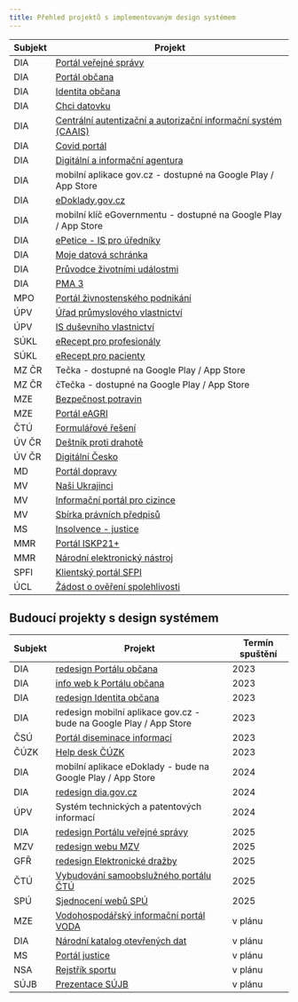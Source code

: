 ```yaml
---
title: Přehled projektů s implementovaným design systémem 
---
```

| Subjekt | Projekt                                                                                 |
|---------|-----------------------------------------------------------------------------------------|
| DIA     | [Portál veřejné správy](https://gov.cz)                                                 |
| DIA     | [Portál občana](https://obcan.portal.gov.cz)                                            |
| DIA     | [Identita občana](https://www.identitaobcana.cz)                                        |
| DIA     | [Chci datovku](https://chcidatovku.gov.cz)                                              |
| DIA     | [Centrální autentizační a autorizační informační systém (CAAIS)](https://caais.gov.cz/) |
| DIA     | [Covid portál](https://covid.gov.cz/)                                                   |
| DIA     | [Digitální a informační agentura](https://dia.gov.cz)                                   |
| DIA     | mobilní aplikace gov.cz - dostupné na Google Play / App Store                           |
| DIA     | [eDoklady.gov.cz](https://edoklady.gov.cz/)                                             |
| DIA     | mobilní klíč eGovernmentu - dostupné na Google Play / App Store                         |
| DIA     | [ePetice - IS pro úředníky](https://epetice.gov.cz/)                                    |
| DIA     | [Moje datová schránka](https://info.mojedatovaschranka.cz/)                             |
| DIA     | [Průvodce životními událostmi](https://pruvodce.gov.cz)                                 |
| DIA     | [PMA 3](https://pma3.gov.cz/)                                                           |
| MPO     | [Portál živnostenského podnikání](https://www.rzp.cz/portal/cs/)                        |
| ÚPV     | [Úřad průmyslového vlastnictví](https://upv.gov.cz/)                                    |
| ÚPV     | [IS duševního vlastnictví](https://isdv.upv.cz)                                         |
| SÚKL    | [eRecept pro profesionály](https://system.erecept.sukl.cz)                              |
| SÚKL    | [eRecept pro pacienty](https://pacient.erecept.sukl.cz)                                 |
| MZ ČR   | Tečka  - dostupné na Google Play / App Store                                            |
| MZ ČR   | čTečka - dostupné na Google Play / App Store                                            |
| MZE     | [Bezpečnost potravin](https://www.bezpecnostpotravin.cz)                                |
| MZE     | [Portál eAGRI](https://eagri.cz)                                                        |
| ČTÚ     | [Formulářové řešení](https://www.ctu.cz/formulare)                                      |
| ÚV ČR   | [Deštník proti drahotě](https://www.destnikprotidrahote.cz)                             |
| ÚV ČR   | [Digitální Česko](https://digitalnicesko.gov.cz/)                                       |
| MD      | [Portál dopravy](https://portaldopravy.cz/)                                             |
| MV      | [Naši Ukrajinci](https://nasiukrajinci.cz)                                              |
| MV      | [Informační portál pro cizince](https://frs.gov.cz/)                                    |
| MV      | [Sbírka právních předpisů](https://sbirkapp.gov.cz/)                                    |
| MS      | [Insolvence - justice](https://insolvence.justice.cz/)                                  |
| MMR     | [Portál ISKP21+](https://iskp21.mssf.cz/)                                               |
| MMR     | [Národní elektronický nástroj](https://nen.nipez.cz/)                                   |
| SPFI    | [Klientský portál SFPI](https://portal.sfpi.cz/)                                        |
| ÚCL     | [Žádost o ověření spolehlivosti](https://ros.caa.cz/)                                   |

## Budoucí projekty s design systémem

| Subjekt | Projekt                                                               | Termín spuštění |
|---------|-----------------------------------------------------------------------|-----------------|
| DIA     | [redesign Portálu občana](https://obcan.portal.gov.cz)                | 2023            |
| DIA     | [info web k Portálu občana](https://portalobcana.gov.cz)              | 2023            |
| DIA     | [redesign Identita občana](https://www.identitaobcana.cz)             | 2023            |
| DIA     | redesign mobilní aplikace gov.cz - bude na Google Play / App Store    | 2023            |
| ČSÚ     | [Portál diseminace informací](https://statistika.cz)                  | 2023            |
| ČÚZK    | [Help desk ČÚZK](https://podpora.cuzk.cz/)                            | 2023            |
| DIA     | mobilní aplikace eDoklady - bude na Google Play / App Store           | 2024            |
| DIA     | [redesign dia.gov.cz](https://dia.gov.cz/)                            | 2024            |
| ÚPV     | Systém technických a patentových informací                            | 2024            |
| DIA     | [redesign Portálu veřejné správy](https://portal.gov.cz/)             | 2025            |
| MZV     | [redesign webu MZV](https://mzv.cz/jnp/)                              | 2025            |
| GFŘ     | [redesign Elektronické dražby](https://drazby.financnisprava.cz)      | 2025            |
| ČTÚ     | [Vybudování samoobslužného portálu ČTÚ](https://www.ctu.cz/formulare) | 2025            |
| SPÚ     | [Sjednocení webů SPÚ](https://Spucr.cz)                               | 2025            |
| MZE     | [Vodohospodářský informační portál VODA](https://voda.gov.cz)         | v plánu         |
| DIA     | [Národní katalog otevřených dat](https://opendata.gov.cz/)            | v plánu         |
| MS      | [Portál justice](https://justice.cz/)                                 | v plánu         |
| NSA     | [Rejstřík sportu](https://rejstriksportu.cz/)                         | v plánu         |
| SÚJB    | [Prezentace SÚJB](https://sujb.cz)                                    | v plánu         |
